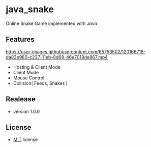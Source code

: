 # java_snake
Online Snake Game implemented with *Java*


## Features
https://user-images.githubusercontent.com/65753502/120166718-da83e980-c237-11eb-8d68-46e7018de867.mp4

- Hosting & Client Mode
- Client Mode
- Mouse Control
- Collision( Feeds, Snakes )

## Realease
- version 1.0.0

## License
- [MIT](https://github.com/smsh0722/java_snake/blob/main/LICENSE) license
